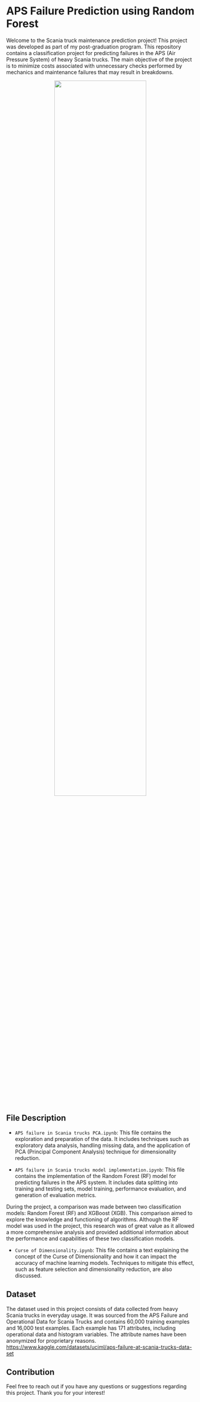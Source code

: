 # APS Failure Prediction using Random Forest

Welcome to the Scania truck maintenance prediction project! This project was developed as part of my post-graduation program. This repository contains a classification project for predicting failures in the APS (Air Pressure System) of heavy Scania trucks. The main objective of the project is to minimize costs associated with unnecessary checks performed by mechanics and maintenance failures that may result in breakdowns.

<p align="center">
  <img src="https://www.scania.com/content/www/group/en/home/products-and-services/trucks/_jcr_content/root/responsivegrid/responsivegrid_copy/responsivegrid/heroimage.coreimg.85.1920.jpeg/1585221957546.jpeg" width="70%">
</p>

## File Description

- `APS failure in Scania trucks PCA.ipynb`: This file contains the exploration and preparation of the data. It includes techniques such as exploratory data analysis, handling missing data, and the application of PCA (Principal Component Analysis) technique for dimensionality reduction.

- `APS failure in Scania trucks model implementation.ipynb`: This file contains the implementation of the Random Forest (RF) model for predicting failures in the APS system. It includes data splitting into training and testing sets, model training, performance evaluation, and generation of evaluation metrics. 

During the project, a comparison was made between two classification models: Random Forest (RF) and XGBoost (XGB). This comparison aimed to explore the knowledge and functioning of algorithms. Although the RF model was used in the project, this research was of great value as it allowed a more comprehensive analysis and provided additional information about the performance and capabilities of these two classification models.

- `Curse of Dimensionality.ipynb`: This file contains a text explaining the concept of the Curse of Dimensionality and how it can impact the accuracy of machine learning models. Techniques to mitigate this effect, such as feature selection and dimensionality reduction, are also discussed.

## Dataset

The dataset used in this project consists of data collected from heavy Scania trucks in everyday usage. It was sourced from the APS Failure and Operational Data for Scania Trucks and contains 60,000 training examples and 16,000 test examples. Each example has 171 attributes, including operational data and histogram variables. The attribute names have been anonymized for proprietary reasons. https://www.kaggle.com/datasets/uciml/aps-failure-at-scania-trucks-data-set

## Contribution

Feel free to reach out if you have any questions or suggestions regarding this project. Thank you for your interest!
